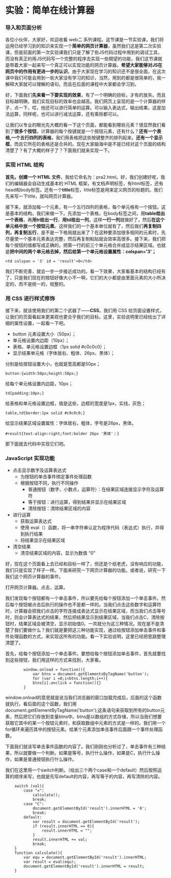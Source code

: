 # 实验：简单在线计算器

### 导入和页面分析

各位小伙伴，大家好，欢迎收看 web二 系列课程。这节课是一节实验课，我们将运用已经学习到的知识来实现一个**简单的网页计算器**，虽然我们这是第二次实验课，但是前面的第一次实验课我们只是了解了些JS代码过程中用到的调试工具，而没有真正的用JS代码写一个完整的程序去实现一些期望的功能，我们这节课就是带着大家一起来写一个真正可以实现功能的网页计算器。**希望大家能够对JS在网页中的作用有更进一步的认识**。由于大家现在学习的知识还不是很全面，在这次课中我们可能会用到一些大家没有学习的知识，当然，用到的都是很简单的，我一解释大家就可以理解的语句。而且在后面的课程中大家都会学习到。

好，下面我们**先来看一下要实现的效果**，有了一个明确的目标，才有的放矢。而且目标越明确，我们实现目标的效率也会越高。我们网页上呈现的是一个计算器的样子，点一下，哎，他还可以进行简单的运算。可以输入表达式，输出结果。这是加法运算，同样呢，也可以进行减法运算，还有乘除都可以。

让我们以专业的眼光先大概的看一下这个页面，都能看到哪些元素？很显然我们看到了**很多个按钮**，计算器的每个按键就是一个按钮元素，还有什么？**还有一个表格,一个五行四列的表格**，我们用表格把这些按键整齐的排列起来。**还有一个显示框**，而且它所在的表格还是合并的。现在大家脑海中是不是已经对这个页面的结构清楚了？有了大概的样子了？下面我们就来实现一下。

### 实现 HTML 结构

**首先，创建一个 HTML 文件**，我给它命名为：pra2.html。好，我们创建好呢，我们的编辑器会自动生成基本的 HTML 框架，有文档声明标签，有html标签，还有head和body标签。还有一个**title**标签，title标签是用来定义网页的标题的。我们先来写一下title，就叫网页计算器。

接下来，就添加每一个元素，有一个五行四列的表格，每个单元格有一个按钮。这是基本的结构，我们来做一下。先添加一个表格，在body标签之间，用**table给出一个表格**，再**用tr给出一行**，**用td给出一列**，这样**一行一列**就做好了，然后**在这个单元格中放一个按钮元素**。这样我们的一个基本单位就有了，然后我们**再复制四列，再复制五行**，是不是一下格局就出来了？在这种要添加很多相同的元素时，先尽量使一个基本元素表达完整，然后再复制粘贴就会效率高很多。接下来，我们把每个按钮的值都写成正确的。把第一行的前三个单元格合并成显示结果区域。也就是**把中间的两个单元格去掉，然后给第一个单元格设置属性：colspan='3'；**

`<td colspan = '3' id = 'result'>0</td>`

我们不断完善，就会一步一步接近成功的。看一下效果，大家看基本的结构已经有了，只是我们现在的按钮好像大小不一啊，它们的大小都是由里面元素的大小所决定的，而不是统一的，规整的。

### 用 CSS 进行样式修饰

接下来，就该使用我们的第二个武器了——**CSS**。我们用 CSS 给页面设置样式，让我们的页面看起来更美观也更合乎我们的目标。这里，实验说明里已经给出了详细的属性设置，一起看一下吧。

- button 元素设置大小（50px）；
- 单元格设置内边距（10px）；
- 表格、单元格设置边框（1px solid #c0c0c0）；
- 显示结果单元格（字体居右、粗体、26px、黑体）；

分别是给按钮设置大小，也就是宽高都是50px；

`button:{width:50px;height:50px;}`

给每个单元格设置内边距，10px；

`td{padding:10px;}`

给表格和单元格设置边框，值是这些，边框的宽度是1px，实线，灰色；

`table,td{border:1px solid #c0c0c0;}`

给显示结果区域设置属性：字体居右，粗体，字号是26px，黑体。

`#result{text-align:right;font:bolder 26px '黑体'；}`

那下面就去代码中实现它们吧。

### JavaScript 实现功能

- 点击显示数字及运算表达式
    - 为按钮的单击事件绑定事件处理函数
    - 根据按钮不同，执行不同操作
        - 普通按钮（数字，小数点，运算符）：在结果区域连接显示字符及运算符
        - 等于按钮：进行运算，得到结果并显示在结果区域
        - 清除按钮：清除结果区域的内容
- 进行运算
	- 获取运算表达式
	- 使用 eval（）函数，将一串字符串认定为程序代码（表达式）执行，并得到执行结果
	- 将结果显示在结果区域
- 清空结果
	- 清空结果区域的内容，显示为数值 “0”

好，现在这个页面看上去已经和目标一样了，但还是个纸老虎，没有响应的功能，我们只是实现了样子一样。下面来研究一下网页计算器的功能。或者说，研究一下我们这个网页计算器的事件。

打开网页计算器。点击，运算。

我们发现每个按钮都有一个单击事件，所以要先给每个按钮添加一个单击事件。然后每个按钮被点击后执行的操作也不是都一样的。当我们点击这些数字和运算符时，计算器会把我们点击的字符连接成表达式显示在结果区域，而当我们点击等号时，则会计算表达式的结果，然后把结果显示到结果区域，当我们点击C，清除按钮时，结果区域会被清空，显示初始值0。一共就分为这三种情况。现在是不是清楚了我们要做什么？我们就是要把这三种功能实现，通过给按钮添加单击事件和事件处理函数的方式，来实现这所有的功能。看一下实验说明，这里已经把思路整理清楚了。

首先，给每个按钮添加一个单击事件。要想给每个按钮添加单击事件，首先就要找到这些按钮，我们用这样的方式来找到，大家看。

			window.onload = function(){
				var btns = document.getElementsByTagName('button');
				for (var i =0;i<btns.length;i++){
				btns[i].onclick = function(){}
			}

window.onload的意思就是说当我们浏览器的窗口加载完成后，后面的这个函数就执行。看后面的这个函数，我们用document.getElementByTagName('button');这条语句来获取到所有的button元素，然后把它们存放到变量btns中。btns是以数组的方式存储，所以当我们想要获取它其中的某一个按钮元素时，和获取数组中元素的方式是一样的。我们用一个for循环来遍历其中的按钮元素。给某个元素添加单击事件后面跟一个事件处理函数。

下面我们就该写单击事件函数的内容了。我们刚刚也分析过了，单击事件有三种结果，所以就要做一个判断。如果是等号，执行什么操作，如果是C，执行什么操作，如果是普通按钮执行什么操作。

我们在这里用一个switch判断。（给出三个两个case和一个default）然后按照运算的顺序来写，也就是先写default的内容，再写等于的内容，再写清除的内容。

		switch (val){
			case "=":
				calculate();
				break;
			case "C":
				document.getElementById('result').innerHTML = '0';
				break;
			default:
				var result = document.getElementById('result');
				if (result.innerHTML == 0){
					result.innerHTML = "";
				}
				result.innerHTML += val;
				break;
		}
		function calculate(){
			var equ = document.getElementById('result').innerHTML;
			var result = eval(equ);
			document.getElementById('result').innerHTML = result;
		}






